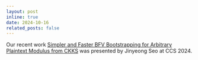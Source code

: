 ```yaml
---
layout: post
inline: true
date: 2024-10-16
related_posts: false
---
```


Our recent work [Simpler and Faster BFV Bootstrapping for Arbitrary Plaintext Modulus from CKKS](https://eprint.iacr.org/2024/109) was presented by Jinyeong Seo at CCS 2024.
